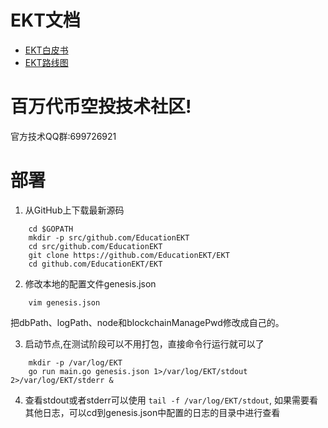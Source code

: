 # EKT文档[](https://github.com/EducationEKT/EKT/tree/master/docs)
   * [EKT白皮书](docs/whitepaper.md)
   * [EKT路线图](docs/roadmap.md)

# 百万代币空投技术社区!
官方技术QQ群:699726921


# 部署

1. 从GitHub上下载最新源码
```
    cd $GOPATH
    mkdir -p src/github.com/EducationEKT
    cd src/github.com/EducationEKT
    git clone https://github.com/EducationEKT/EKT
    cd github.com/EducationEKT/EKT
```

2. 修改本地的配置文件genesis.json
```
    vim genesis.json
```
把dbPath、logPath、node和blockchainManagePwd修改成自己的。

3. 启动节点,在测试阶段可以不用打包，直接命令行运行就可以了
```
    mkdir -p /var/log/EKT
    go run main.go genesis.json 1>/var/log/EKT/stdout 2>/var/log/EKT/stderr &
```

4. 查看stdout或者stderr可以使用 `tail -f /var/log/EKT/stdout`, 如果需要看其他日志，可以cd到genesis.json中配置的日志的目录中进行查看
